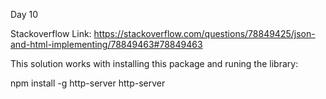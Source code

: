 Day 10

Stackoverflow Link: https://stackoverflow.com/questions/78849425/json-and-html-implementing/78849463#78849463

This solution works with installing this package and runing the library: 

npm install -g http-server
http-server